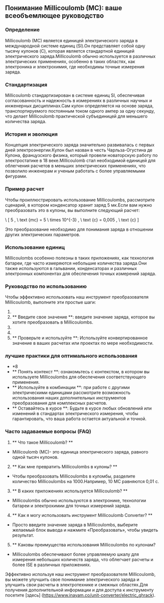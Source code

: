## Понимание Millicoulomb (MC): ваше всеобъемлющее руководство

### Определение
Millicoulomb (MC) является единицей электрического заряда в международной системе единиц (SI).Он представляет собой одну тысячу кулонов (C), которая является стандартной единицей электрического заряда.Millicoulomb обычно используется в различных электрических применениях, особенно в таких областях, как электроника и электрохимия, где необходимы точные измерения заряда.

### Стандартизация
Millicoulomb стандартизирован в системе единиц SI, обеспечивая согласованность и надежность в измерениях в различных научных и инженерных дисциплинах.Сам кулон определяется на основе заряда, транспортируемого постоянным током одного ампер за одну секунду, что делает Millicoulomb практической субъединицей для меньшего количества заряда.

### История и эволюция
Концепция электрического заряда значительно развивалась с первых дней электроэнергии.Кулон был назван в честь Чарльза-Огустина де Кулона, французского физика, который провели новаторскую работу по электростатике в 18 веке.Millicoulomb стал необходимой единицей для облегчения расчетов в меньших электрических применениях, что позволило инженерам и ученым работать с более управляемыми фигурами.

### Пример расчет
Чтобы проиллюстрировать использование Millicoulombs, рассмотрите сценарий, в котором конденсатор хранит заряд 5 мк.Если вам нужно преобразовать это в кулоны, вы выполните следующий расчет:

\ [
5 \, \ text {mc} = 5 \ times 10^{-3} \, \ text {c} = 0,005 \, \ text {c}
\]

Это преобразование необходимо для понимания заряда в отношении других электрических параметров.

### Использование единиц
Millicoulombs особенно полезны в таких приложениях, как технология батареи, где часто измеряются небольшие количества заряда.Они также используются в гальвании, конденсаторах и различных электронных компонентах для обеспечения точных измерений заряда.

### Руководство по использованию
Чтобы эффективно использовать наш инструмент преобразователя Millicoulomb, выполните эти простые шаги:

1.
2. ** Введите свое значение **: введите значение заряда, которое вы хотите преобразовать в Millicoulombs.
3.
4.
5. ** Проверьте и используйте **: Используйте конвертированное значение в ваших расчетах или проектах по мере необходимости.

### лучшие практики для оптимального использования
- *8
- ** Понять контекст **: ознакомьтесь с контекстом, в котором вы используете Millicoulombs для обеспечения соответствующего применения.
- ** Используйте в комбинации **: при работе с другими электрическими единицами рассмотрите возможность использования наших дополнительных инструментов преобразования для комплексных расчетов.
- ** Оставайтесь в курсе **: Будьте в курсе любых обновлений или изменений в стандартах электрического измерения, чтобы гарантировать, что ваша работа остается актуальной и точной.

### Часто задаваемые вопросы (FAQ)

1. ** Что такое Millicoulomb? **
- Millicoulomb (MC)- это единица электрического заряда, равного одной тысяч кулонов.

2. ** Как мне превратить Millicoulombs в кулоны? **
- Чтобы преобразовать Millicoulombs в куломбы, разделите количество Millicoulombs на 1000.Например, 10 MC равняются 0,01 с.

3. ** В каких приложениях используется Millicoulomb? **
- Millicoulombs обычно используются в электронике, технологии батареи и электрохимии для точных измерений заряда.

4. ** Как я могу использовать инструмент Millicoulomb Converter? **
- Просто введите значение заряда в Millicoulombs, выберите желаемый блок вывода и нажмите «Преобразовать», чтобы увидеть результат.

5. ** Каковы преимущества использования Millicoulombs по кулонам?
- Millicoulombs обеспечивают более управляемую шкалу для измерения небольших количеств заряда, что облегчает расчеты и более ISE в различных приложениях.

Эффективно используя наш инструмент преобразователя Millicoulomb, вы можете улучшить свое понимание электрического заряда и улучшить свои расчеты в электротехнике и смежных областях.Для получения дополнительной информации и для доступа к инструменту посетите [здесь] (https://www.inayam.co/unit-converter/electric_ghrack).